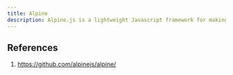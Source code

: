 ```yaml
---
title: Alpine
description: Alpine.js is a lightweight Javascript framework for making basic sites.
---
```


## References

1. https://github.com/alpinejs/alpine/
